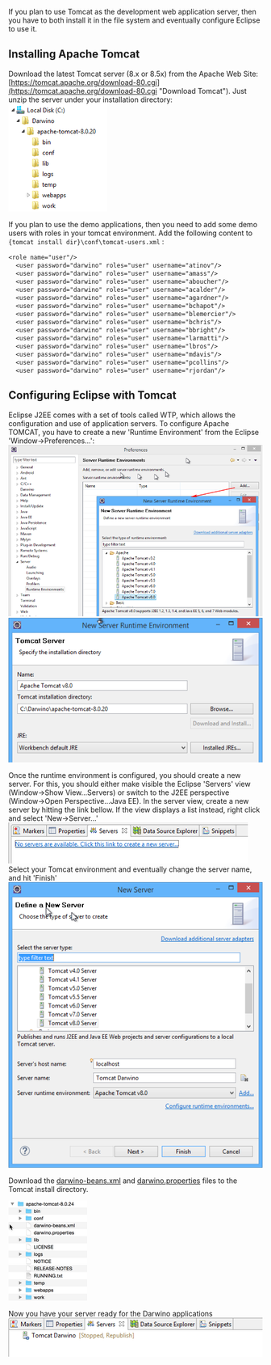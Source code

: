 If you plan to use Tomcat as the development web application server, then you have to both install it in the file system and eventually configure Eclipse to use it.


Installing Apache Tomcat
------------------------
Download the latest Tomcat server (8.x or 8.5x) from the Apache Web Site: [https://tomcat.apache.org/download-80.cgi](https://tomcat.apache.org/download-80.cgi "Download Tomcat").
Just unzip the server under your installation directory:
![](install-tomcat.png)


If you plan to use the demo applications, then you need to add some demo users with roles in your tomcat environment. Add the following content to `{tomcat install dir}\conf\tomcat-users.xml` :

	<role name="user"/>
	  <user password="darwino" roles="user" username="atinov"/>
	  <user password="darwino" roles="user" username="amass"/>
	  <user password="darwino" roles="user" username="aboucher"/>
	  <user password="darwino" roles="user" username="acalder"/>
	  <user password="darwino" roles="user" username="agardner"/>
	  <user password="darwino" roles="user" username="bchapot"/>
	  <user password="darwino" roles="user" username="blemercier"/>
	  <user password="darwino" roles="user" username="bchris"/>
	  <user password="darwino" roles="user" username="bbright"/>
	  <user password="darwino" roles="user" username="larmatti"/>
	  <user password="darwino" roles="user" username="lbros"/>
	  <user password="darwino" roles="user" username="mdavis"/>
	  <user password="darwino" roles="user" username="pcollins"/>
	  <user password="darwino" roles="user" username="rjordan"/>
    


Configuring Eclipse with Tomcat
-------------------------------
Eclipse J2EE comes with a set of tools called WTP, which allows the configuration and use of application servers.
To configure Apache TOMCAT, you have to create a new 'Runtime Environment' from the Eclipse 'Window->Preferences...':
![](eclipse_tomcat1.png)
![](eclipse_tomcat2.png)


Once the runtime environment is configured, you should create a new server. For this, you should either make visible the Eclipse 'Servers' view (Window->Show View...Servers) or switch to the J2EE perspective (Window->Open Perspective...Java EE).
In the server view, create a new server by hitting the link bellow. If the view displays a list instead, right click and select 'New->Server...'
![](eclipse_tomcat3.png)
Select your Tomcat environment and eventually change the server name, and hit 'Finish'
![](eclipse_tomcat4.png)

Download the [darwino-beans.xml](http://github.com/darwino/darwino-demo/wiki/darwino-beans.xml) and [darwino.properties](http://github.com/darwino/darwino-demo/wiki/darwino.properties) files to the Tomcat install directory.

![](eclipse_tomcat6.png)

Now you have your server ready for the Darwino applications
![](eclipse_tomcat5.png)
